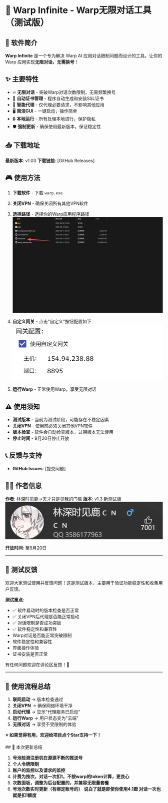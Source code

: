 # 🚀 Warp Infinite - Warp无限对话工具（测试版）

## 📖 软件简介

**Warp Infinite** 是一个专为解决 Warp AI 应用对话限制问题而设计的工具。让你的 Warp 应用实现**无限对话，无需换号**！

## ✨ 主要特性

* 🔥 **无限对话** - 突破Warp对话次数限制，无需频繁换号
* 🔧 **自动证书管理** - 程序自动生成和安装SSL证书
* 🎯 **智能代理** - 仅代理必要请求，不影响其他应用
* 🖥️ **简洁GUI** - 一键启动，操作简单
* 🔒 **本地运行** - 所有处理本地进行，保护隐私
* 🛡️ **强制更新** - 确保使用最新版本，保证稳定性

## 📥 下载地址

**最新版本**: v1.03
**下载链接**: [GitHub Releases]

## 🎮 使用方法

1. **下载软件** - 下载 `warp.exe` 
2. **关闭VPN** - 确保关闭所有其他VPN软件
3. **选择路径** - 选择你的Warp应用程序路径
![选择Warp路径](./2.png)

4. **自定义网关** - 点击"自定义"按钮配置如下
![自定义网关配置](./1.png)

5. **运行Warp** - 正常使用Warp，享受无限对话

## ⚠️ 使用须知

* **测试版本** - 当前为测试阶段，可能存在不稳定因素
* **关闭VPN** - 使用前必须关闭其他VPN软件
* **版本检查** - 软件会自动检查版本，过期版本无法使用
* **停止时间** - 9月20日停止开放

## 📞 反馈与支持

* **GitHub Issues**: [提交问题]

## 👨‍💻 作者信息

**作者**: 林深时见鹿->天才只是见我的门槛
**版本**: v1.3 新测试版
![天才只是见我的门槛](./3.png)

**开放时间**: 至9月20日

---

## 🎯 测试反馈

欢迎大家测试使用并反馈问题！这是测试版本，主要用于验证功能稳定性和收集用户反馈。

**测试重点**:
* ✅ 软件启动时的版本检查是否正常
* ✅ 关闭VPN后代理是否能正常启动
* ✅ 对话限制是否成功突破
* ✅ 软件稳定性和兼容性
* Warp对话是否能正常突破限制
* 软件稳定性和兼容性
* 界面操作体验
* 证书安装是否正常

有任何问题欢迎在评论区反馈！🙏

---
## 🚨 使用流程总结

1. **联网启动** → 版本检查通过
2. **关闭VPN** → 确保网络环境干净
3. **启动代理** → 显示"代理服务已启动"
4. **运行Warp** → 用户状态变为"云端"
5. **无限对话** → 享受不受限制的体验

**⭐ 如果觉得有用，欢迎给项目点个Star支持一下！**

​## 🚨 本次更新总结
1. **号池检测注册机在源源不断的推送号**
2. **个人令牌限制**
3. **账户的监控以及请求的监控**
4. **计费为按次，对话一次扣1，不按warp的token计算，更良心**
5. **次数面板，调整为后台配置的，并兼容无限量套餐**
6. **号池次数实时更新（有绑定账号的）**
   **说白了就是即使你使用4.1蹬 对话一次也就是扣1额度**
​

​
